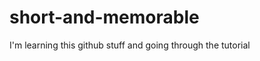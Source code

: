 short-and-memorable
===================

I'm learning this github stuff and going through the tutorial
